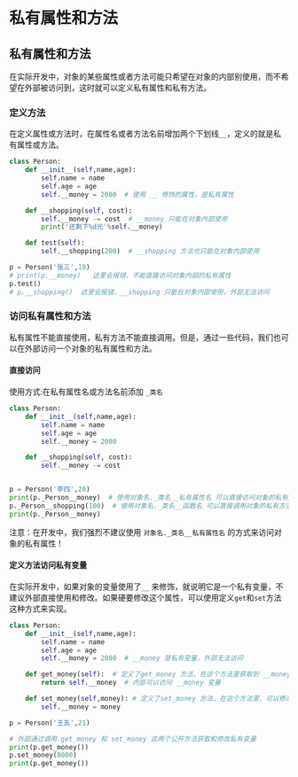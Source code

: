# 私有属性和方法



## 私有属性和方法

在实际开发中，对象的某些属性或者方法可能只希望在对象的内部别使用，而不希望在外部被访问到，这时就可以定义私有属性和私有方法。

### 定义方法

在定义属性或方法时，在属性名或者方法名前增加两个下划线`__`，定义的就是私有属性或方法。

```python
class Person:
    def __init__(self,name,age):
        self.name = name
        self.age = age
        self.__money = 2000  # 使用 __ 修饰的属性，是私有属性

    def __shopping(self, cost):
        self.__money -= cost  # __money 只能在对象内部使用
        print('还剩下%d元'%self.__money)

    def test(self):
        self.__shopping(200)  # __shopping 方法也只能在对象内部使用

p = Person('张三',18)
# print(p.__money)   这里会报错，不能直接访问对象内部的私有属性
p.test()
# p.__shopping()  这里会报错，__shopping 只能在对象内部使用，外部无法访问
```



### 访问私有属性和方法

私有属性不能直接使用，私有方法不能直接调用。但是，通过一些代码，我们也可以在外部访问一个对象的私有属性和方法。

#### 直接访问

使用方式:在私有属性名或方法名前添加 `_类名`

```python
class Person:
    def __init__(self,name,age):
        self.name = name
        self.age = age
        self.__money = 2000

    def __shopping(self, cost):
        self.__money -= cost


p = Person('李四',20)
print(p._Person__money)  # 使用对象名._类名__私有属性名 可以直接访问对象的私有属性
p._Person__shopping(100)  # 使用对象名._类名__函数名 可以直接调用对象的私有方法
print(p._Person__money)
```



注意：在开发中，我们强烈不建议使用 `对象名._类名__私有属性名` 的方式来访问对象的私有属性！

#### 定义方法访问私有变量

在实际开发中，如果对象的变量使用了`__` 来修饰，就说明它是一个私有变量，不建议外部直接使用和修改。如果硬要修改这个属性，可以使用定义`get`和`set`方法这种方式来实现。

```python
class Person:
    def __init__(self,name,age):
        self.name = name
        self.age = age
        self.__money = 2000  # __money 是私有变量，外部无法访问

    def get_money(self):  # 定义了get_money 方法，在这个方法里获取到 __money
        return self.__money  # 内部可以访问 __money 变量

    def set_money(self,money): # 定义了set_money 方法，在这个方法里，可以修改 __money
        self.__money = money

p = Person('王五',21)

# 外部通过调用 get_money 和 set_money 这两个公开方法获取和修改私有变量
print(p.get_money())
p.set_money(8000)
print(p.get_money())
```



